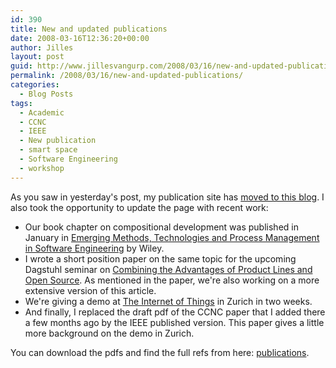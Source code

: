 ```yaml
---
id: 390
title: New and updated publications
date: 2008-03-16T12:36:20+00:00
author: Jilles
layout: post
guid: http://www.jillesvangurp.com/2008/03/16/new-and-updated-publications/
permalink: /2008/03/16/new-and-updated-publications/
categories:
  - Blog Posts
tags:
  - Academic
  - CCNC
  - IEEE
  - New publication
  - smart space
  - Software Engineering
  - workshop
---
```

As you saw in yesterday's post, my publication site has <a href="/publications">moved to this blog</a>. I also took the opportunity to update the page with recent work:
<ul>
	<li>Our book chapter on compositional development was published in January in <a href="http://www.amazon.com/Emerging-Technologies-Management-Software-Engineering/dp/0470085711">Emerging Methods, Technologies and Process Management in Software Engineering</a> by Wiley.</li>
	<li>I wrote a short position paper on the same topic for the upcoming Dagstuhl seminar on <a href="http://www.dagstuhl.de/en/program/calendar/semhp/?semid=34153">Combining the Advantages of Product Lines and Open Source</a>. As mentioned in the paper, we're also working on a more extensive version of this article.</li>
	<li>We're giving a demo at <a href="http://www.the-internet-of-things.org/">The Internet of Things</a>  in Zurich in two weeks.</li>
	<li>And finally, I replaced the draft pdf of the CCNC paper that I added there a few months ago by the IEEE published version. This paper gives a little more background on the demo in Zurich.</li>
</ul>

You can download the pdfs and find the full refs from here: <a href="/publications">publications</a>. 


